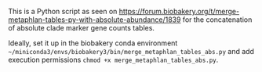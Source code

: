 This is a Python script as seen on https://forum.biobakery.org/t/merge-metaphlan-tables-py-with-absolute-abundance/1839 for the concatenation of absolute clade marker gene counts tables.

Ideally, set it up in the biobakery conda environment `~/miniconda3/envs/biobakery3/bin/merge_metaphlan_tables_abs.py` and add execution permissions `chmod +x merge_metaphlan_tables_abs.py`.
